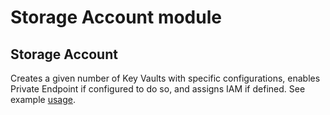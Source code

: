 # Storage Account module

## Storage Account

Creates a given number of Key Vaults with specific configurations, enables Private Endpoint if configured to do so, and assigns IAM if defined. See example [usage](https://raw.githubusercontent.com/heathen1878/terraform-azurerm-key-vault/main/terraform.tfvars.example).
